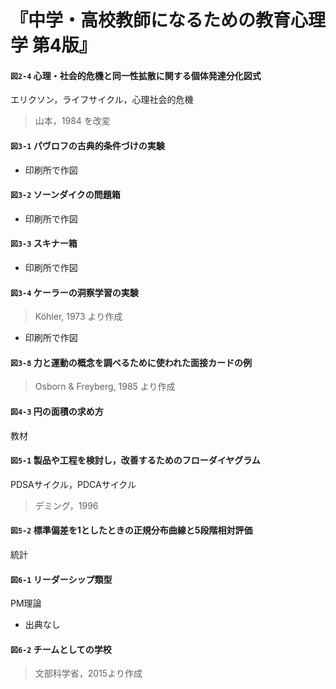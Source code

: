 # 『中学・高校教師になるための教育心理学 第4版』

#### `図2-4` 心理・社会的危機と同一性拡散に関する個体発達分化図式
エリクソン，ライフサイクル，心理社会的危機
> 山本，1984 を改変


#### `図3-1` パヴロフの古典的条件づけの実験
+ 印刷所で作図

#### `図3-2` ソーンダイクの問題箱
+ 印刷所で作図

#### `図3-3` スキナー箱
+ 印刷所で作図

#### `図3-4` ケーラーの洞察学習の実験
> Köhler, 1973 より作成
+ 印刷所で作図


#### `図3-8` 力と運動の概念を調べるために使われた面接カードの例
> Osborn & Freyberg, 1985 より作成

#### `図4-3` 円の面積の求め方
教材

#### `図5-1` 製品や工程を検討し，改善するためのフローダイヤグラム
PDSAサイクル，PDCAサイクル
> デミング，1996

#### `図5-2` 標準偏差を1としたときの正規分布曲線と5段階相対評価
統計

#### `図6-1` リーダーシップ類型
PM理論
+ 出典なし

#### `図6-2` チームとしての学校
> 文部科学省，2015より作成
